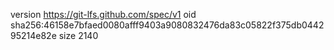version https://git-lfs.github.com/spec/v1
oid sha256:46158e7bfaed0080afff9403a9080832476da83c05822f375db044295214e82e
size 2140
